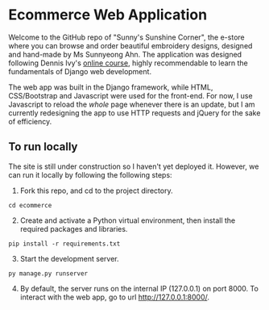 # Ecommerce Web Application

Welcome to the GitHub repo of "Sunny's Sunshine Corner", the e-store where you can browse and order beautiful embroidery designs, designed and hand-made by Ms Sunnyeong Ahn.
The application was designed following Dennis Ivy's [online course](https://www.youtube.com/watch?v=_ELCMngbM0E&list=PL-51WBLyFTg0omnamUjL1TCVov7yDTRng&ab_channel=DennisIvy), highly recommendable to learn the fundamentals of Django web development.

The web app was built in the Django framework, while HTML, CSS/Bootstrap and Javascript were used for the front-end. For now, I use Javascript to reload the *whole* page whenever there is an update, but I am currently redesigning the app to use HTTP requests and jQuery for the sake of efficiency.


## To run locally
The site is still under construction so I haven't yet deployed it. However, we can run it locally by following the following steps:

1. Fork this repo, and cd to the project directory.
```
cd ecommerce
```

2. Create and activate a Python virtual environment, then install the required packages and libraries.
```
pip install -r requirements.txt
```

3. Start the development server. 
```
py manage.py runserver
```

4. By default, the server runs on the internal IP (127.0.0.1) on port 8000. To interact with the web app, go to url http://127.0.0.1:8000/.
